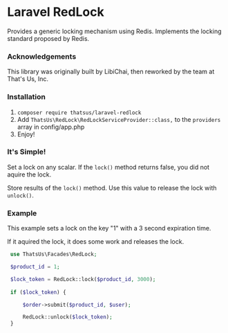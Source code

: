 # Laravel RedLock

Provides a generic locking mechanism using Redis. Implements the locking standard proposed by Redis.



### Acknowledgements

This library was originally built by LibiChai, then reworked by the team at That's Us, Inc.

### Installation

1. `composer require thatsus/laravel-redlock`
2. Add `ThatsUs\RedLock\RedLockServiceProvider::class,` to the `providers` array in config/app.php
3. Enjoy!


### It's Simple!

Set a lock on any scalar. If the `lock()` method returns false, you did not aquire the lock.

Store results of the `lock()` method. Use this value to release the lock with `unlock()`.

### Example

This example sets a lock on the key "1" with a 3 second expiration time.

If it aquired the lock, it does some work and releases the lock.

```php 
 use ThatsUs\Facades\RedLock;

 $product_id = 1;

 $lock_token = RedLock::lock($product_id, 3000);
 
 if ($lock_token) {

     $order->submit($product_id, $user); 

     RedLock::unlock($lock_token);
 }
```
